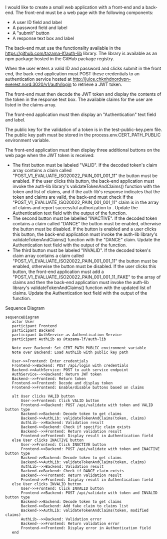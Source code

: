 I would like to create a small web application with a front-end and a back-end.
The front-end must be a web page with the following components:
 - A user ID field and label
 - A password field and label
 - A "submit" button
 - A response text box and label

The back-end must use the functionality available in the https://github.com/tazama-lf/auth-lib library. The library is available as an npm package hosted in the GitHub package registry.

When the user enters a valid ID and password and clicks submit in the front end, the back-end application must POST these credentials to an authentication service hosted at http://juice.chknhdnordvpn-everest.nord:3020/v1/auth/login to retrieve a JWT token.

The front-end must then decode the JWT token and display the contents of the token in the response text box. The available claims for the user are listed in the claims array.

The front-end application must then display an "Authentication" text field and label.

The public key for the validation of a token is in the test-public-key.pem file. The public key path must be stored in the process.env.CERT_PATH_PUBLIC environment variable.

The front-end application must then display three additional buttons on the web page when the JWT token is received:
 - The first button must be labeled "VALID". If the decoded token's claim array contains a claim called "POST_V1_EVALUATE_ISO20022_PAIN_001_001_11" the button must be enabled. If the user clicks this button, the back-end application must invoke the auth-lib library's validateTokenAndClaims() function with the token and list of claims, and if the auth-lib's response indicates that the token and claims are valid, the back-end must check if the "POST_V1_EVALUATE_ISO20022_PAIN_001_001_11" claim is in the array of claims and report successful authorization to . Update the Authentication text field with the output of the function.
 - The second button must be labelled "INACTIVE". If the decoded token contains a claim called "DANCE" the button must be enabled, otherwise the button must be disabled. If the button is enabled and a user clicks this button, the back-end application must invoke the auth-lib library's validateTokenAndClaims() function with the "DANCE" claim. Update the Authentication text field with the output of the function.
 - The third button must be labeled "INVALID". If the decoded token's claim array contains a claim called "POST_V1_EVALUATE_ISO20022_PAIN_001_001_11" the button must be enabled, otherwise the button must be disabled. If the user clicks this button, the front-end application must add a "POST_V1_EVALUATE_ISO20022_PAIN_001_001_11_FAKE" to the array of claims and then the back-end application must invoke the auth-lib library's validateTokenAndClaims() function with the updated list of claims. Update the Authentication text field with the output of the function.

 Sequence Diagram

 ```mermaid
sequenceDiagram
    actor User
    participant Frontend
    participant Backend
    participant AuthService as Authentication Service
    participant AuthLib as @tazama-lf/auth-lib

    Note over Backend: Set CERT_PATH_PUBLIC environment variable
    Note over Backend: Load AuthLib with public key path

    User->>Frontend: Enter credentials
    Frontend->>Backend: POST /api/login with credentials
    Backend->>AuthService: POST to auth service endpoint
    AuthService-->>Backend: Return JWT token
    Backend-->>Frontend: Return token
    Frontend->>Frontend: Decode and display token
    Frontend->>Frontend: Enable/disable buttons based on claims

    alt User clicks VALID button
        User->>Frontend: Click VALID button
        Frontend->>Backend: POST /api/validate with token and VALID button type
        Backend->>Backend: Decode token to get claims
        Backend->>AuthLib: validateTokenAndClaims(token, claims)
        AuthLib-->>Backend: Validation result
        Backend->>Backend: Check if specific claim exists
        Backend-->>Frontend: Return validation result
        Frontend->>Frontend: Display result in Authentication field
    else User clicks INACTIVE button
        User->>Frontend: Click INACTIVE button
        Frontend->>Backend: POST /api/validate with token and INACTIVE button type
        Backend->>Backend: Decode token to get claims
        Backend->>AuthLib: validateTokenAndClaims(token, claims)
        AuthLib-->>Backend: Validation result
        Backend->>Backend: Check if DANCE claim exists
        Backend-->>Frontend: Return validation result
        Frontend->>Frontend: Display result in Authentication field
    else User clicks INVALID button
        User->>Frontend: Click INVALID button
        Frontend->>Backend: POST /api/validate with token and INVALID button type
        Backend->>Backend: Decode token to get claims
        Backend->>Backend: Add fake claim to claims list
        Backend->>AuthLib: validateTokenAndClaims(token, modified claims)
        AuthLib-->>Backend: Validation error
        Backend-->>Frontend: Return validation error
        Frontend->>Frontend: Display error in Authentication field
    end
```